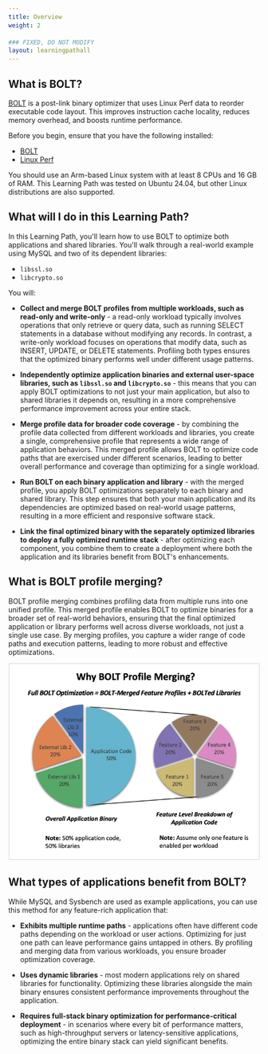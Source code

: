 ```yaml
---
title: Overview
weight: 2

### FIXED, DO NOT MODIFY
layout: learningpathall
---
```


## What is BOLT?

[BOLT](https://github.com/llvm/llvm-project/blob/main/bolt/README.md) is a post-link binary optimizer that uses Linux Perf data to reorder executable code layout. This improves instruction cache locality, reduces memory overhead, and boosts runtime performance.

Before you begin, ensure that you have the following installed:

- [BOLT](/install-guides/bolt/) 
- [Linux Perf](/install-guides/perf/)

You should use an Arm-based Linux system with at least 8 CPUs and 16 GB of RAM. This Learning Path was tested on Ubuntu 24.04, but other Linux distributions are also supported.

## What will I do in this Learning Path?

In this Learning Path, you'll learn how to use BOLT to optimize both applications and shared libraries. You'll walk through a real-world example using MySQL and two of its dependent libraries: 

- `libssl.so` 
- `libcrypto.so`

You will:

- **Collect and merge BOLT profiles from multiple workloads, such as read-only and write-only** - a read-only workload typically involves operations that only retrieve or query data, such as running SELECT statements in a database without modifying any records. In contrast, a write-only workload focuses on operations that modify data, such as INSERT, UPDATE, or DELETE statements. Profiling both types ensures that the optimized binary performs well under different usage patterns.

- **Independently optimize application binaries and external user-space libraries, such as `libssl.so` and `libcrypto.so`** - this means that you can apply BOLT optimizations to not just your main application, but also to shared libraries it depends on, resulting in a more comprehensive performance improvement across your entire stack.

- **Merge profile data for broader code coverage** - by combining the profile data collected from different workloads and libraries, you create a single, comprehensive profile that represents a wide range of application behaviors. This merged profile allows BOLT to optimize code paths that are exercised under different scenarios, leading to better overall performance and coverage than optimizing for a single workload.

- **Run BOLT on each binary application and library** - with the merged profile, you apply BOLT optimizations separately to each binary and shared library. This step ensures that both your main application and its dependencies are optimized based on real-world usage patterns, resulting in a more efficient and responsive software stack.

- **Link the final optimized binary with the separately optimized libraries to deploy a fully optimized runtime stack** - after optimizing each component, you combine them to create a deployment where both the application and its libraries benefit from BOLT's enhancements.

## What is BOLT profile merging?

BOLT profile merging combines profiling data from multiple runs into one unified profile. This merged profile enables BOLT to optimize binaries for a broader set of real-world behaviors, ensuring that the final optimized application or library performs well across diverse workloads, not just a single use case. By merging profiles, you capture a wider range of code paths and execution patterns, leading to more robust and effective optimizations.

![Diagram showing how BOLT profile merging combines multiple runtime profiles into a single optimized view#center](bolt-merge.png "Why BOLT profile merging improves optimization coverage")

## What types of applications benefit from BOLT?

While MySQL and Sysbench are used as example applications, you can use this method for any feature-rich application that:

- **Exhibits multiple runtime paths** - applications often have different code paths depending on the workload or user actions. Optimizing for just one path can leave performance gains untapped in others. By profiling and merging data from various workloads, you ensure broader optimization coverage.

- **Uses dynamic libraries** - most modern applications rely on shared libraries for functionality. Optimizing these libraries alongside the main binary ensures consistent performance improvements throughout the application.

- **Requires full-stack binary optimization for performance-critical deployment** - in scenarios where every bit of performance matters, such as high-throughput servers or latency-sensitive applications, optimizing the entire binary stack can yield significant benefits.


